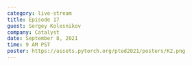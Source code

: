 ```yaml
---
category: live-stream
title: Episode 17
guest: Sergey Kolesnikov
company: Catalyst
date: September 8, 2021
time: 9 AM PST
poster: https://assets.pytorch.org/pted2021/posters/K2.png
---
```

